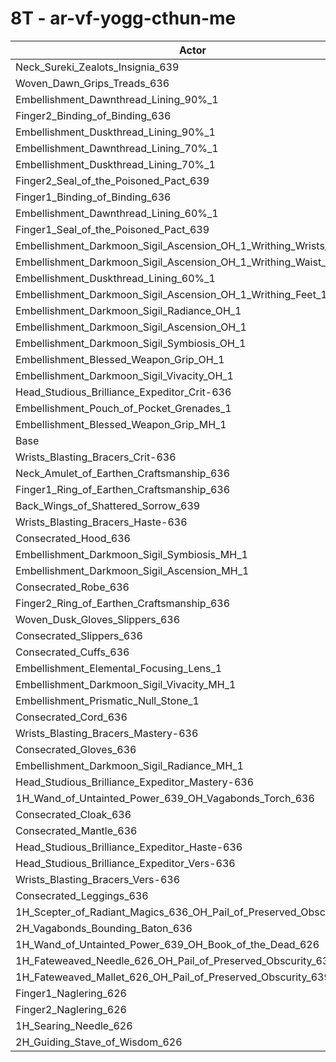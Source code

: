 # 8T - ar-vf-yogg-cthun-me
| Actor | DPS | Increase |
|---|:---:|:---:|
|Neck_Sureki_Zealots_Insignia_639|7022025|0.91%|
|Woven_Dawn_Grips_Treads_636|7019700|0.88%|
|Embellishment_Dawnthread_Lining_90%_1|7012397|0.77%|
|Finger2_Binding_of_Binding_636|7006673|0.69%|
|Embellishment_Duskthread_Lining_90%_1|7006592|0.69%|
|Embellishment_Dawnthread_Lining_70%_1|7006167|0.68%|
|Embellishment_Duskthread_Lining_70%_1|6995309|0.53%|
|Finger2_Seal_of_the_Poisoned_Pact_639|6992395|0.49%|
|Finger1_Binding_of_Binding_636|6991304|0.47%|
|Embellishment_Dawnthread_Lining_60%_1|6989547|0.44%|
|Finger1_Seal_of_the_Poisoned_Pact_639|6984680|0.37%|
|Embellishment_Darkmoon_Sigil_Ascension_OH_1_Writhing_Wrists_1|6982945|0.35%|
|Embellishment_Darkmoon_Sigil_Ascension_OH_1_Writhing_Waist_1|6981371|0.33%|
|Embellishment_Duskthread_Lining_60%_1|6978101|0.28%|
|Embellishment_Darkmoon_Sigil_Ascension_OH_1_Writhing_Feet_1|6974994|0.24%|
|Embellishment_Darkmoon_Sigil_Radiance_OH_1|6967230|0.12%|
|Embellishment_Darkmoon_Sigil_Ascension_OH_1|6966528|0.11%|
|Embellishment_Darkmoon_Sigil_Symbiosis_OH_1|6966451|0.11%|
|Embellishment_Blessed_Weapon_Grip_OH_1|6966311|0.11%|
|Embellishment_Darkmoon_Sigil_Vivacity_OH_1|6966003|0.11%|
|Head_Studious_Brilliance_Expeditor_Crit-636|6962404|0.05%|
|Embellishment_Pouch_of_Pocket_Grenades_1|6962248|0.05%|
|Embellishment_Blessed_Weapon_Grip_MH_1|6960153|0.02%|
|Base|6958631|0.00%|
|Wrists_Blasting_Bracers_Crit-636|6958581|0.00%|
|Neck_Amulet_of_Earthen_Craftsmanship_636|6956268|-0.03%|
|Finger1_Ring_of_Earthen_Craftsmanship_636|6956019|-0.04%|
|Back_Wings_of_Shattered_Sorrow_639|6954781|-0.06%|
|Wrists_Blasting_Bracers_Haste-636|6952876|-0.08%|
|Consecrated_Hood_636|6951920|-0.10%|
|Embellishment_Darkmoon_Sigil_Symbiosis_MH_1|6950074|-0.12%|
|Embellishment_Darkmoon_Sigil_Ascension_MH_1|6948899|-0.14%|
|Consecrated_Robe_636|6948155|-0.15%|
|Finger2_Ring_of_Earthen_Craftsmanship_636|6948018|-0.15%|
|Woven_Dusk_Gloves_Slippers_636|6947122|-0.17%|
|Consecrated_Slippers_636|6946718|-0.17%|
|Consecrated_Cuffs_636|6946335|-0.18%|
|Embellishment_Elemental_Focusing_Lens_1|6945878|-0.18%|
|Embellishment_Darkmoon_Sigil_Vivacity_MH_1|6945735|-0.19%|
|Embellishment_Prismatic_Null_Stone_1|6944500|-0.20%|
|Consecrated_Cord_636|6943875|-0.21%|
|Wrists_Blasting_Bracers_Mastery-636|6943734|-0.21%|
|Consecrated_Gloves_636|6943599|-0.22%|
|Embellishment_Darkmoon_Sigil_Radiance_MH_1|6943578|-0.22%|
|Head_Studious_Brilliance_Expeditor_Mastery-636|6941658|-0.24%|
|1H_Wand_of_Untainted_Power_639_OH_Vagabonds_Torch_636|6940120|-0.27%|
|Consecrated_Cloak_636|6939986|-0.27%|
|Consecrated_Mantle_636|6938120|-0.29%|
|Head_Studious_Brilliance_Expeditor_Haste-636|6936653|-0.32%|
|Head_Studious_Brilliance_Expeditor_Vers-636|6934859|-0.34%|
|Wrists_Blasting_Bracers_Vers-636|6933693|-0.36%|
|Consecrated_Leggings_636|6927666|-0.44%|
|1H_Scepter_of_Radiant_Magics_636_OH_Pail_of_Preserved_Obscurity_639|6927247|-0.45%|
|2H_Vagabonds_Bounding_Baton_636|6914193|-0.64%|
|1H_Wand_of_Untainted_Power_639_OH_Book_of_the_Dead_626|6881906|-1.10%|
|1H_Fateweaved_Needle_626_OH_Pail_of_Preserved_Obscurity_639|6816506|-2.04%|
|1H_Fateweaved_Mallet_626_OH_Pail_of_Preserved_Obscurity_639|6815823|-2.05%|
|Finger1_Naglering_626|6389794|-8.17%|
|Finger2_Naglering_626|6383773|-8.26%|
|1H_Searing_Needle_626|5059726|-27.29%|
|2H_Guiding_Stave_of_Wisdom_626|5056686|-27.33%|
